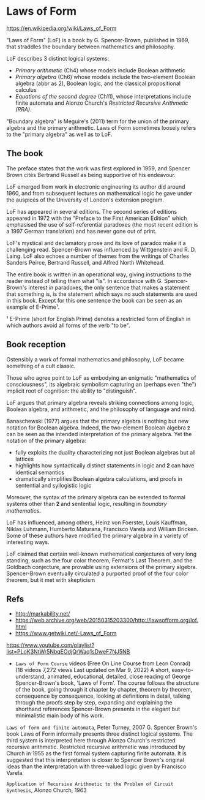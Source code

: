 # Laws of Form

https://en.wikipedia.org/wiki/Laws_of_Form


"Laws of Form" (LoF) is a book by G. Spencer-Brown, published in 1969, that straddles the boundary between mathematics and philosophy.

LoF describes 3 distinct logical systems:
- *Primary arithmetic* (Ch4) whose models include Boolean arithmetic
- *Primary algebra* (Ch6) whose models include the two-element Boolean algebra (abbr as 2), Boolean logic, and the classical propositional calculus
- *Equations of the second degree* (Ch11), whose interpretations include finite automata and Alonzo Church's *Restricted Recursive Arithmetic (RRA)*.

"Boundary algebra" is Meguire's (2011) term for the union of the primary algebra and the primary arithmetic. Laws of Form sometimes loosely refers to the "primary algebra" as well as to LoF.

## The book

The preface states that the work was first explored in 1959, and Spencer Brown cites Bertrand Russell as being supportive of his endeavour.

LoF emerged from work in electronic engineering its author did around 1960, and from subsequent lectures on mathematical logic he gave under the auspices of the University of London's extension program.

LoF has appeared in several editions. The second series of editions appeared in 1972 with the "Preface to the First American Edition" which emphasised the use of self-referential paradoxes (the most recent edition is a 1997 German translation) and has never gone out of print.

LoF's mystical and declamatory prose and its love of paradox make it a challenging read. Spencer-Brown was influenced by Wittgenstein and R. D. Laing. LoF also echoes a number of themes from the writings of Charles Sanders Peirce, Bertrand Russell, and Alfred North Whitehead.

The entire book is written in an operational way, giving instructions to the reader instead of telling them what "is". In accordance with G. Spencer-Brown's interest in paradoxes, the only sentence that makes a statement that something is, is the statement which says no such statements are used in this book. Except for this one sentence the book can be seen as an example of E-Prime¹.

  ¹ E-Prime (short for English Prime) denotes a restricted form of English in which authors avoid all forms of the verb "to be".

## Book reception

Ostensibly a work of formal mathematics and philosophy, LoF became something of a cult classic.

Those who agree point to LoF as embodying an enigmatic "mathematics of consciousness", its algebraic symbolism capturing an (perhaps even "the") implicit root of cognition: the ability to "distinguish".

LoF argues that primary algebra reveals striking connections among logic, Boolean algebra, and arithmetic, and the philosophy of language and mind.

Banaschewski (1977) argues that the primary algebra is nothing but new notation for Boolean algebra. Indeed, the two-element Boolean algebra `𝟐` can be seen as the intended interpretation of the primary algebra. Yet the notation of the primary algebra:
- fully exploits the duality characterizing not just Boolean algebras but all lattices
- highlights how syntactically distinct statements in logic and 𝟐 can have identical semantics
- dramatically simplifies Boolean algebra calculations, and proofs in sentential and syllogistic logic

Moreover, the syntax of the primary algebra can be extended to formal systems other than 𝟐 and sentential logic, resulting in *boundary mathematics*.

LoF has influenced, among others, Heinz von Foerster, Louis Kauffman, Niklas Luhmann, Humberto Maturana, Francisco Varela and William Bricken. Some of these authors have modified the primary algebra in a variety of interesting ways.

LoF claimed that certain well-known mathematical conjectures of very long standing, such as the four color theorem, Fermat's Last Theorem, and the Goldbach conjecture, are provable using extensions of the primary algebra. Spencer-Brown eventually circulated a purported proof of the four color theorem, but it met with skepticism



## Refs

* http://markability.net/
* https://web.archive.org/web/20150315203300/http://lawsofform.org/lof.html
* https://www.getwiki.net/-Laws_of_Form


https://www.youtube.com/playlist?list=PLoK3NtWr5NbqEOdjQrWaq1sDweF7NJ5NB


* `Laws of Form Course` videos (Free On Line Course from Leon Conrad)
(18 videos 7,272 views Last updated on Mar 9, 2022)
A short, easy-to-understand, animated, educational, detailed, close reading of George Spencer-Brown's book, 'Laws of Form'. The course follows the structure of the book, going through it chapter by chapter, theorem by theorem, consequence by consequence, looking at definitions in detail, talking through the proofs step by step, expanding and explaining the shorthand references Spencer-Brown presents in the elegant but minimalistic main body of his work. 

`Laws of form and finite automata`, Peter Turney, 2007
G. Spencer Brown's book Laws of Form informally presents three distinct logical systems. The third system is interpreted here through Alonzo Church's restricted recursive arithmetic. Restricted recursive arithmetic was introduced by Church in 1955 as the first formal system capturing finite automata. It is suggested that this interpretation is closer to Spencer Brown's original ideas than the interpretation with three-valued logic given by Francisco Varela.

`Application of Recursive Arithmetic to the Problem of Circuit Synthesis`, Alonzo Church, 1963
